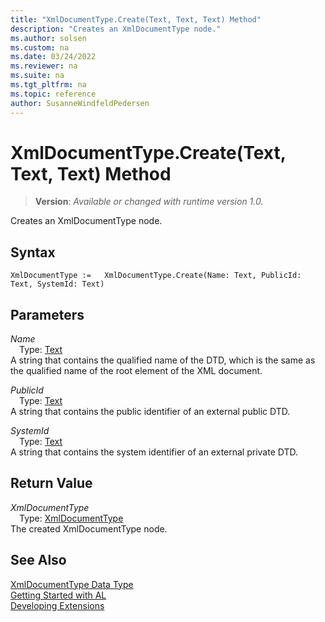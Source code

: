 ```yaml
---
title: "XmlDocumentType.Create(Text, Text, Text) Method"
description: "Creates an XmlDocumentType node."
ms.author: solsen
ms.custom: na
ms.date: 03/24/2022
ms.reviewer: na
ms.suite: na
ms.tgt_pltfrm: na
ms.topic: reference
author: SusanneWindfeldPedersen
---
```

[//]: # (START>DO_NOT_EDIT)
[//]: # (IMPORTANT:Do not edit any of the content between here and the END>DO_NOT_EDIT.)
[//]: # (Any modifications should be made in the .xml files in the ModernDev repo.)
# XmlDocumentType.Create(Text, Text, Text) Method
> **Version**: _Available or changed with runtime version 1.0._

Creates an XmlDocumentType node.


## Syntax
```AL
XmlDocumentType :=   XmlDocumentType.Create(Name: Text, PublicId: Text, SystemId: Text)
```
## Parameters
*Name*  
&emsp;Type: [Text](../text/text-data-type.md)  
A string that contains the qualified name of the DTD, which is the same as the qualified name of the root element of the XML document.
        

*PublicId*  
&emsp;Type: [Text](../text/text-data-type.md)  
A string that contains the public identifier of an external public DTD.
        

*SystemId*  
&emsp;Type: [Text](../text/text-data-type.md)  
A string that contains the system identifier of an external private DTD.  


## Return Value
*XmlDocumentType*  
&emsp;Type: [XmlDocumentType](xmldocumenttype-data-type.md)  
The created XmlDocumentType node.


[//]: # (IMPORTANT: END>DO_NOT_EDIT)
## See Also
[XmlDocumentType Data Type](xmldocumenttype-data-type.md)  
[Getting Started with AL](../../devenv-get-started.md)  
[Developing Extensions](../../devenv-dev-overview.md)